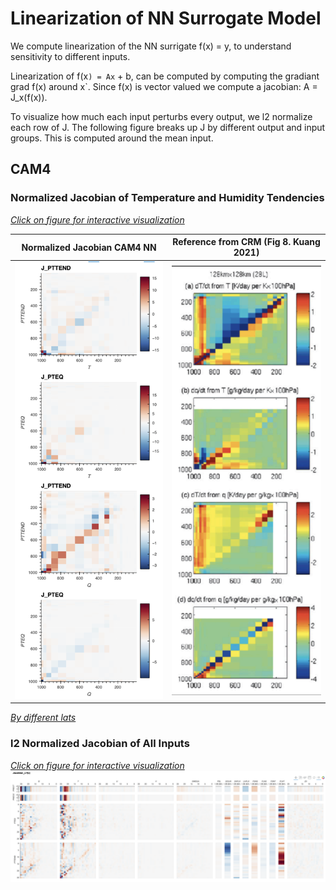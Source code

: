 # Linearization of NN Surrogate Model

We compute linearization of the NN surrigate f(x) = y, to understand sensitivity to different inputs.

Linearization of f(x`) = Ax` + b, can be computed by computing the gradiant grad f(x) around x`. Since f(x) is vector valued we compute a jacobian: A = J_x(f(x)). 

To visualize how much each input perturbs every output, we l2 normalize each row of J. The following figure breaks up J by different output and input groups. This is computed around the mean input.

## CAM4


### Normalized Jacobian of Temperature and Humidity Tendencies
[*Click on figure for interactive visualization*](jacobian_norm_cam4.html)

Normalized Jacobian CAM4 NN             |  Reference from CRM (Fig 8. Kuang 2021)
:-------------------------:|:-------------------------:
[![](jacobian_norm_cam4.png)](jacobian_norm_cam4.html) | [![](ref_jacobian.png)](ref_jacobian.png)

[*By different lats*](jacobian_norm_cam4_by_lats.html)


### l2 Normalized Jacobian of All Inputs

[*Click on figure for interactive visualization*](jacobian.html)
[![](jacobian.png)](jacobian.html)
